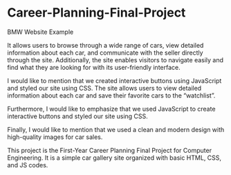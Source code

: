 # Career-Planning-Final-Project
BMW Website Example

It allows users to browse through a wide range of cars, view detailed information about each car, and communicate with the seller directly through the site. 
Additionally, the site enables visitors to navigate easily and find what they are looking for with its user-friendly interface.

I would like to mention that we created interactive buttons using JavaScript and styled our site using CSS. The site allows users to view detailed information about each car and save their favorite cars to the “watchlist”.

Furthermore, I would like to emphasize that we used JavaScript to create interactive buttons and styled our site using CSS.

Finally, I would like to mention that we used a clean and modern design with high-quality images for car sales.

This project is the First-Year Career Planning Final Project for Computer Engineering. It is a simple car gallery site organized with basic HTML, CSS, and JS codes.
